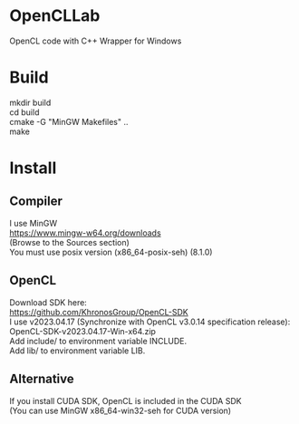 ﻿# OpenCLLab
OpenCL code with C++ Wrapper for Windows

# Build
mkdir build  
cd build  
cmake -G "MinGW Makefiles" ..   
make  

# Install
## Compiler
I use MinGW  
https://www.mingw-w64.org/downloads  
(Browse to the Sources section)  
You must use posix version (x86_64-posix-seh) (8.1.0)  

## OpenCL
Download SDK here:  
https://github.com/KhronosGroup/OpenCL-SDK  
I use v2023.04.17 (Synchronize with OpenCL v3.0.14 specification release): OpenCL-SDK-v2023.04.17-Win-x64.zip  
Add include/ to environment variable INCLUDE.  
Add lib/ to environment variable LIB.  

## Alternative
If you install CUDA SDK, OpenCL is included in the CUDA SDK  
(You can use MinGW x86_64-win32-seh for CUDA version)  









